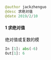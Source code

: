 ```python
@author jackzhenguo
@desc 求绝对值
@date 2019/2/10
```

#### 1 求绝对值

绝对值或复数的模

```python
In [1]: abs(-6)                                                                 
Out[1]: 6
```

